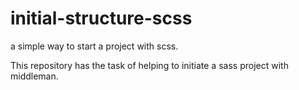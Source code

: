 # initial-structure-scss
a simple way to start a project with scss.

This repository has the task of helping to initiate a sass project with middleman.
